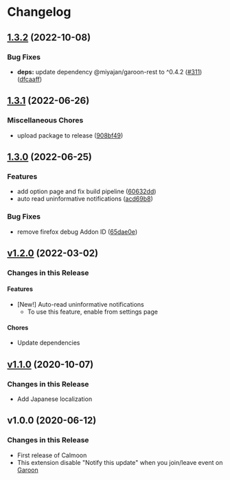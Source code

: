 # Changelog

## [1.3.2](https://github.com/mshrtsr/browser-extension-calmoon/compare/browser-extension-calmoon-v1.3.1...browser-extension-calmoon-v1.3.2) (2022-10-08)


### Bug Fixes

* **deps:** update dependency @miyajan/garoon-rest to ^0.4.2 ([#311](https://github.com/mshrtsr/browser-extension-calmoon/issues/311)) ([dfcaaff](https://github.com/mshrtsr/browser-extension-calmoon/commit/dfcaaff4a7f83eeaa1985a9607a79c404f298394))

## [1.3.1](https://github.com/mshrtsr/browser-extension-calmoon/compare/browser-extension-calmoon-v1.3.0...browser-extension-calmoon-v1.3.1) (2022-06-26)


### Miscellaneous Chores

* upload package to release ([908bf49](https://github.com/mshrtsr/browser-extension-calmoon/commit/908bf4934de32a9531ec87c88689a7f34b165f07))

## [1.3.0](https://github.com/mshrtsr/browser-extension-calmoon/compare/browser-extension-calmoon-v1.2.0...browser-extension-calmoon-v1.3.0) (2022-06-25)


### Features

* add option page and fix build pipeline ([60632dd](https://github.com/mshrtsr/browser-extension-calmoon/commit/60632dd4f490a3ddca9c5dd3f53c7293edee1d2f))
* auto read uninformative notifications ([acd69b8](https://github.com/mshrtsr/browser-extension-calmoon/commit/acd69b806bca677465d8311008a4085ed80c1e0c))


### Bug Fixes

* remove firefox debug Addon ID ([65dae0e](https://github.com/mshrtsr/browser-extension-calmoon/commit/65dae0e4386034dc15b3ff96b52559d20e495778))

## [v1.2.0](https://github.com/mshrtsr/browser-extension-calmoon/compare/v1.1.0...v1.2.0) (2022-03-02)

### Changes in this Release

#### Features

- [New!] Auto-read uninformative notifications
  - To use this feature, enable from settings page

#### Chores

- Update dependencies

## [v1.1.0](https://github.com/mshrtsr/browser-extension-calmoon/compare/v1.0.0...v1.1.0) (2020-10-07)

### Changes in this Release

- Add Japanese localization

## v1.0.0 (2020-06-12)

### Changes in this Release

- First release of Calmoon
- This extension disable "Notify this update" when you join/leave event on [Garoon](https://garoon.cybozu.co.jp/)
